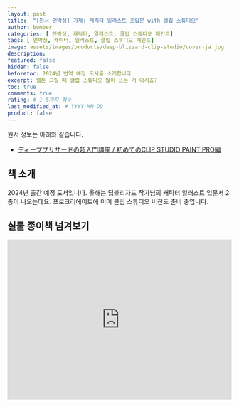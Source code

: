 ```yaml
---
layout: post
title:  "[원서 언박싱] 가제: 캐릭터 일러스트 초입문 with 클립 스튜디오"
author: bomber
categories: [ 언박싱, 캐릭터, 일러스트, 클립 스튜디오 페인트]
tags: [ 언박싱, 캐릭터, 일러스트, 클립 스튜디오 페인트]
image: assets/images/products/deep-blizzard-clip-studio/cover-ja.jpg
description: 
featured: false
hidden: false
beforetoc: 2024년 번역 예정 도서를 소개합니다.
excerpt: 웹툰 그릴 때 클립 스튜디오 많이 쓰는 거 아시죠?
toc: true
comments: true
rating: # 1~5까지 점수
last_modified_at: # YYYY-MM-DD
product: false
---
```



<div class="note">
    <p>원서 정보는 아래와 같습니다.</p>
    <ul>
        <li><a href="https://amzn.asia/d/6bsRQhQ" target="_blank">ディープブリザードの超入門講座 / 初めてのCLIP STUDIO PAINT PRO編</a></li>
    </ul>   
</div>

## 책 소개

<p>
2024년 출간 예정 도서입니다. 
올해는 딥블리자드 작가님의 캐릭터 일러스트 입문서 2종이 나오는데요. 
프로크리에이트에 이어 클립 스튜디오 버전도 준비 중입니다. 
</p>

## 실물 종이책 넘겨보기
<p><iframe style="width:100%;" height="360" src="https://www.youtube.com/embed/AE7tcSr19IM" frameborder="0" allow="accelerometer; autoplay; clipboard-write; encrypted-media; gyroscope; picture-in-picture; web-share" allowfullscreen></iframe></p>